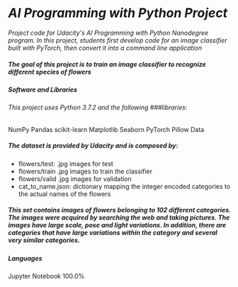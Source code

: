 # *AI Programming with Python Project*

*Project code for Udacity's AI Programming with Python Nanodegree program. In this project, students first develop code for an image classifier built with PyTorch, then convert it into a command line application*

##### The goal of this project is to train an image classifier to recognize different species of flowers


##### Software and Libraries

###### This project uses Python 3.7.2 and the following ###libraries:
 NumPy
 Pandas
 scikit-learn
 Matplotlib
 Seaborn
 PyTorch
 Pillow
 Data


##### *The dataset is provided by Udacity and is composed by:*
- flowers/test: .jpg images for test
- flowers/train .jpg images to train the classifier
- flowers/valid .jpg images for validation
- cat_to_name.json: dictionary mapping the integer encoded categories to the actual names of the flowers

##### *This set contains images of flowers belonging to 102 different categories.* *The images were acquired by searching the web and taking pictures.* *The images have large scale, pose and light variations.* *In addition, there are categories that have large variations within the category and several very similar categories.*

##### *Languages*
Jupyter Notebook
100.0%
